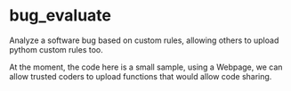 bug_evaluate
============

Analyze a software bug based on custom rules, allowing others to upload pythom custom rules too.

At the moment, the code here is a small sample, using a Webpage, we can allow trusted coders to upload functions that would allow code sharing.
